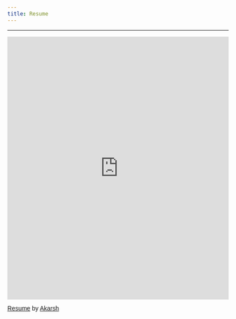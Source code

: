 ```yaml
---
title: Resume
---
```


  <hr>
<iframe class="scribd_iframe_embed" title="Resume" src="https://www.scribd.com/embeds/530019792/content?start_page=1&view_mode=scroll&access_key=key-p4raZLYMulYa4E2pb3no" data-auto-height="false" tabindex="0" data-auto-height="true" data-aspect-ratio="0.7729220222793488" scrolling="no" width="100%" height="600" frameborder="0"></iframe><p  style="   margin: 12px auto 6px auto;   font-family: Helvetica,Arial,Sans-serif;   font-style: normal;   font-variant: normal;   font-weight: normal;   font-size: 14px;   line-height: normal;   font-size-adjust: none;   font-stretch: normal;   -x-system-font: none;   display: block;"   ><a title="View Resume on Scribd" href="https://www.scribd.com/document/515383608/Resume#from_embed"  style="text-decoration: underline;">Resume</a> by <a title="View Akarsh's profile on Scribd" href="https://www.scribd.com/user/466352449/Akarsh#from_embed"  style="text-decoration: underline;">Akarsh</a></p>


